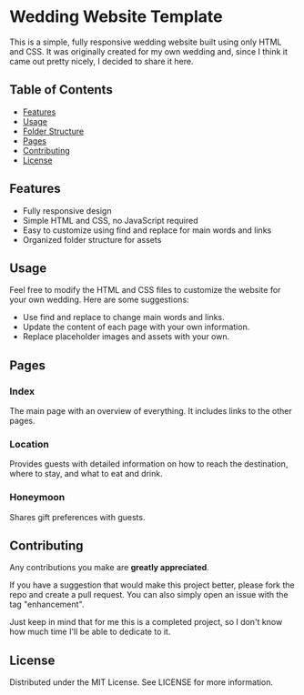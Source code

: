 # Wedding Website Template

This is a simple, fully responsive wedding website built using only HTML and CSS. It was originally created for my own wedding and, since I think it came out pretty nicely, I decided to share it here.

## Table of Contents

- [Features](#features)
- [Usage](#usage)
- [Folder Structure](#folder-structure)
- [Pages](#pages)
- [Contributing](#contributing)
- [License](#license)

## Features

- Fully responsive design
- Simple HTML and CSS, no JavaScript required
- Easy to customize using find and replace for main words and links
- Organized folder structure for assets

## Usage

Feel free to modify the HTML and CSS files to customize the website for your own wedding. Here are some suggestions:

- Use find and replace to change main words and links.
- Update the content of each page with your own information.
- Replace placeholder images and assets with your own.

## Pages

### Index
The main page with an overview of everything. It includes links to the other pages.

### Location
Provides guests with detailed information on how to reach the destination, where to stay, and what to eat and drink.

### Honeymoon
Shares gift preferences with guests.


## Contributing

Any contributions you make are **greatly appreciated**. 

If you have a suggestion that would make this project better, please fork the repo and create a pull request. You can also simply open an issue with the tag "enhancement".

Just keep in mind that for me this is a completed project, so I don't know how much time I'll be able to dedicate to it.

## License

Distributed under the MIT License. See LICENSE for more information.